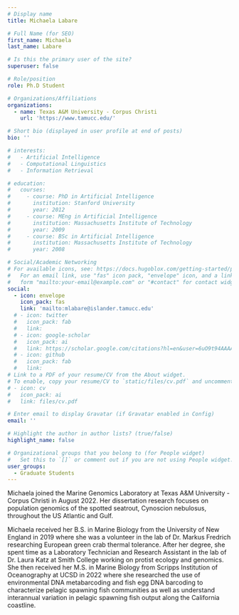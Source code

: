 ```yaml
---
# Display name
title: Michaela Labare

# Full Name (for SEO)
first_name: Michaela
last_name: Labare

# Is this the primary user of the site?
superuser: false

# Role/position
role: Ph.D Student

# Organizations/Affiliations
organizations:
  - name: Texas A&M University - Corpus Christi
    url: 'https://www.tamucc.edu/'

# Short bio (displayed in user profile at end of posts)
bio: ''

# interests:
#   - Artificial Intelligence
#   - Computational Linguistics
#   - Information Retrieval

# education:
#   courses:
#     - course: PhD in Artificial Intelligence
#       institution: Stanford University
#       year: 2012
#     - course: MEng in Artificial Intelligence
#       institution: Massachusetts Institute of Technology
#       year: 2009
#     - course: BSc in Artificial Intelligence
#       institution: Massachusetts Institute of Technology
#       year: 2008

# Social/Academic Networking
# For available icons, see: https://docs.hugoblox.com/getting-started/page-builder/#icons
#   For an email link, use "fas" icon pack, "envelope" icon, and a link in the
#   form "mailto:your-email@example.com" or "#contact" for contact widget.
social:
  - icon: envelope
    icon_pack: fas
    link: 'mailto:mlabare@islander.tamucc.edu'
  # - icon: twitter
  #   icon_pack: fab
  #   link: 
  # - icon: google-scholar
  #   icon_pack: ai
  #   link: https://scholar.google.com/citations?hl=en&user=6uO9t94AAAAJ
  # - icon: github
  #   icon_pack: fab
  #   link: 
# Link to a PDF of your resume/CV from the About widget.
# To enable, copy your resume/CV to `static/files/cv.pdf` and uncomment the lines below.
# - icon: cv
#   icon_pack: ai
#   link: files/cv.pdf

# Enter email to display Gravatar (if Gravatar enabled in Config)
email: ''

# Highlight the author in author lists? (true/false)
highlight_name: false

# Organizational groups that you belong to (for People widget)
#   Set this to `[]` or comment out if you are not using People widget.
user_groups:
  - Graduate Students
---
```


Michaela joined the Marine Genomics Laboratory at Texas A&M University - Corpus Christi in August 2022. Her dissertation research focuses on population genomics of the spotted seatrout, Cynoscion nebulosus, throughout the US Atlantic and Gulf.

Michaela received her B.S. in Marine Biology from the University of New England in 2019 where she was a volunteer in the lab of Dr. Markus Fredrich researching European green crab thermal tolerance. After her degree, she spent time as a Laboratory Technician and Research Assistant in the lab of Dr. Laura Katz at Smith College working on protist ecology and genomics. She then received her M.S. in Marine Biology from Scripps Institution of Oceanography at UCSD in 2022 where she researched the use of environmental DNA metabarcoding and fish egg DNA barcoding to characterize pelagic spawning fish communities as well as understand interannual variation in pelagic spawning fish output along the California coastline. 